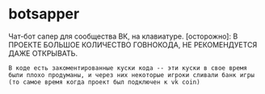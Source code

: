 # botsapper
Чат-бот сапер для сообщества ВК, на клавиатуре. [осторожно]: В ПРОЕКТЕ БОЛЬШОЕ КОЛИЧЕСТВО ГОВНОКОДА, НЕ РЕКОМЕНДУЕТСЯ ДАЖЕ ОТКРЫВАТЬ.

``` В коде есть закоментированные куски кода -- эти куски в свое время были плохо продуманы, и через них некоторые игроки сливали банк игры (то самое время когда проект был подключен к vk coin) ```
